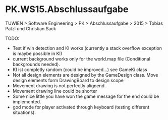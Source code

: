 # PK.WS15.Abschlussaufgabe
TUWIEN > Software Engineering > PK > Abschlussaufgabe > 2015 > Tobias Patzl und Christian Sack

TODO:

- Test if win detection and KI works (currently a stack overflow exception is maybe possible in KI)
- current background works only for the world.map file (Conditional backgrounds needed).
- KI ist completly random (could be improved...) see GameKi class
- Not all design elements are designed by the GameDesign class. Move design elements form DrawingBoard to design scope
- Movement drawing is not perfectly alignend.
- Movement drawing line could be shorter
- Some nice little you have won the game message for the end could be implemented.
- god mode for player activated through keyboard (testing different situations).

